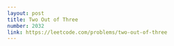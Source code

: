 ```yaml
---
layout: post
title: Two Out of Three
number: 2032
link: https://leetcode.com/problems/two-out-of-three
---
```

